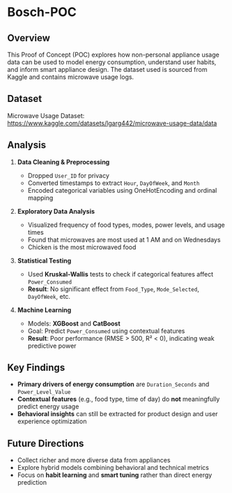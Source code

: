 # Bosch-POC
## Overview
This Proof of Concept (POC) explores how non-personal appliance usage data can be used to model energy consumption, understand user habits, and inform smart appliance design. The dataset used is sourced from Kaggle and contains microwave usage logs.

## Dataset
Microwave Usage Dataset: https://www.kaggle.com/datasets/lgarg442/microwave-usage-data/data

## Analysis
1. **Data Cleaning & Preprocessing**
   - Dropped `User_ID` for privacy
   - Converted timestamps to extract `Hour`, `DayOfWeek`, and `Month`
   - Encoded categorical variables using OneHotEncoding and ordinal mapping

2. **Exploratory Data Analysis**
   - Visualized frequency of food types, modes, power levels, and usage times
   - Found that microwaves are most used at 1 AM and on Wednesdays
   - Chicken is the most microwaved food

3. **Statistical Testing**
   - Used **Kruskal-Wallis** tests to check if categorical features affect `Power_Consumed`
   - **Result**: No significant effect from `Food_Type`, `Mode_Selected`, `DayOfWeek`, etc.

4. **Machine Learning**
   - Models: **XGBoost** and **CatBoost**
   - Goal: Predict `Power_Consumed` using contextual features
   - **Result**: Poor performance (RMSE > 500, R² < 0), indicating weak predictive power

## Key Findings
- **Primary drivers of energy consumption** are `Duration_Seconds` and `Power_Level_Value`
- **Contextual features** (e.g., food type, time of day) do **not** meaningfully predict energy usage
- **Behavioral insights** can still be extracted for product design and user experience optimization

## Future Directions
- Collect richer and more diverse data from appliances
- Explore hybrid models combining behavioral and technical metrics
- Focus on **habit learning** and **smart tuning** rather than direct energy prediction
